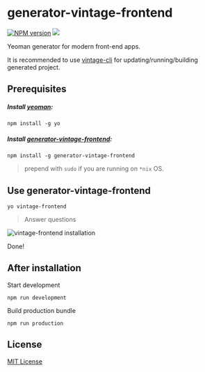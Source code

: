 # generator-vintage-frontend

[![NPM version][npm-image]][npm-url]
![][license-url]

Yeoman generator for modern front-end apps.

It is recommended to use [vintage-cli](https://github.com/vintage-web-production/vintage-cli/) for updating/running/building generated project.

## Prerequisites ##

##### Install [yeoman](http://yeoman.io/):
`npm install -g yo`

##### Install [generator-vintage-frontend](https://www.npmjs.com/package/generator-vintage-frontend):
`npm install -g generator-vintage-frontend`

> prepend with `sudo` if you are running on `*nix` OS.

## Use generator-vintage-frontend ##

`yo vintage-frontend`

> Answer questions

![vintage-frontend installation](http://i.imgur.com/NssMS9y.png "vintage-frontend questions")

Done!

## After installation ##

Start development

```
npm run development
```

Build production bundle

```
npm run production
```

## License ##

[MIT License](https://github.com/Vintage-web-production/generator-vintage-frontend/blob/master/LICENSE)

[npm-url]: https://www.npmjs.com/package/vintage-cli
[npm-image]: https://badge.fury.io/js/generator-vintage-frontend.svg
[license-url]: https://img.shields.io/npm/l/express.svg